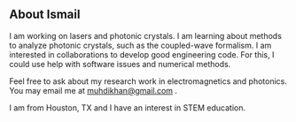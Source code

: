 ## About Ismail

I am working on lasers and photonic crystals. I am learning about methods to analyze photonic crystals, such as the coupled-wave formalism. I am interested in collaborations to develop good engineering code. For this, I could use help with software issues and numerical methods.

Feel free to ask about my research work in electromagnetics and photonics. You may email me at muhdikhan@gmail.com .

I am from Houston, TX and I have an interest in STEM education.
